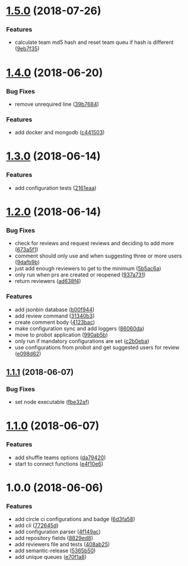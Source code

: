 # [1.5.0](https://github.com/matheussampaio/pr-reviewers-bot/compare/v1.4.0...v1.5.0) (2018-07-26)


### Features

* calculate team md5 hash and reset team queu if hash is different ([9eb7f35](https://github.com/matheussampaio/pr-reviewers-bot/commit/9eb7f35))

# [1.4.0](https://github.com/matheussampaio/pr-reviewers-bot/compare/v1.3.0...v1.4.0) (2018-06-20)


### Bug Fixes

* remove unrequired line ([39b7684](https://github.com/matheussampaio/pr-reviewers-bot/commit/39b7684))


### Features

* add docker and mongodb ([c441503](https://github.com/matheussampaio/pr-reviewers-bot/commit/c441503))

# [1.3.0](https://github.com/matheussampaio/pr-reviewers-bot/compare/v1.2.0...v1.3.0) (2018-06-14)


### Features

* add configuration tests ([2161eaa](https://github.com/matheussampaio/pr-reviewers-bot/commit/2161eaa))



# [1.2.0](https://github.com/matheussampaio/pr-reviewers-bot/compare/v1.1.1...v1.2.0) (2018-06-14)


### Bug Fixes

* check for reviews and request reviews and deciding to add more ([673a5f1](https://github.com/matheussampaio/pr-reviewers-bot/commit/673a5f1))
* comment should only use and when suggesting three or more users ([9dafb9b](https://github.com/matheussampaio/pr-reviewers-bot/commit/9dafb9b))
* just add enough reviewers to get to the minimum ([5b5ac6a](https://github.com/matheussampaio/pr-reviewers-bot/commit/5b5ac6a))
* only run when prs are created or reopened ([937a731](https://github.com/matheussampaio/pr-reviewers-bot/commit/937a731))
* return reviewers ([ad638f4](https://github.com/matheussampaio/pr-reviewers-bot/commit/ad638f4))


### Features

* add jsonbin database ([b00f944](https://github.com/matheussampaio/pr-reviewers-bot/commit/b00f944))
* add review command ([31340b3](https://github.com/matheussampaio/pr-reviewers-bot/commit/31340b3))
* create comment body ([4123bac](https://github.com/matheussampaio/pr-reviewers-bot/commit/4123bac))
* make configuration sync and add loggers ([86060da](https://github.com/matheussampaio/pr-reviewers-bot/commit/86060da))
* move to probot application ([990ab5b](https://github.com/matheussampaio/pr-reviewers-bot/commit/990ab5b))
* only run if mandatory configurations are set ([c2b0eba](https://github.com/matheussampaio/pr-reviewers-bot/commit/c2b0eba))
* use configurations from probot and get suggested users for review ([e098d62](https://github.com/matheussampaio/pr-reviewers-bot/commit/e098d62))



## [1.1.1](https://github.com/matheussampaio/pr-reviewers-bot/compare/v1.1.0...v1.1.1) (2018-06-07)


### Bug Fixes

* set node executable ([fbe32af](https://github.com/matheussampaio/pr-reviewers-bot/commit/fbe32af))



# [1.1.0](https://github.com/matheussampaio/pr-reviewers-bot/compare/v1.0.0...v1.1.0) (2018-06-07)


### Features

* add shuffle teams options ([da79420](https://github.com/matheussampaio/pr-reviewers-bot/commit/da79420))
* start to connect functions ([e4f10e6](https://github.com/matheussampaio/pr-reviewers-bot/commit/e4f10e6))





# 1.0.0 (2018-06-06)


### Features

* add circle ci configurations and badge ([6d3fa58](https://github.com/matheussampaio/pr-reviewers-bot/commit/6d3fa58))
* add cli ([772645d](https://github.com/matheussampaio/pr-reviewers-bot/commit/772645d))
* add configuration parser ([4f149ac](https://github.com/matheussampaio/pr-reviewers-bot/commit/4f149ac))
* add repository fields ([8829ed8](https://github.com/matheussampaio/pr-reviewers-bot/commit/8829ed8))
* add reviewers file and tests ([408ab25](https://github.com/matheussampaio/pr-reviewers-bot/commit/408ab25))
* add semantic-release ([5365b50](https://github.com/matheussampaio/pr-reviewers-bot/commit/5365b50))
* add unique queues ([e70f1a8](https://github.com/matheussampaio/pr-reviewers-bot/commit/e70f1a8))
